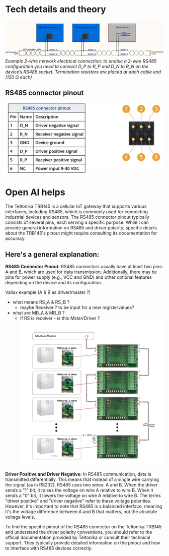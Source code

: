 # Tech details and theory
![alt text](image.png)
*Example 2-wire network electrical connection: to enable a 2-wire RS485 configuration you need to connect D_P to R_P and D_N to R_N on the device’s RS485 socket. Termination resistors are placed at each cable end (120 Ω each)*

## RS485 connector pinout
![alt text](image-1.png)

# Open AI helps
The Teltonika TRB145 is a cellular IoT gateway that supports various interfaces, including RS485, which is commonly used for connecting industrial devices and sensors. The RS485 connector pinout typically consists of several pins, each serving a specific purpose. While I can provide general information on RS485 and driver polarity, specific details about the TRB145's pinout might require consulting its documentation for accuracy.

## Here's a general explanation:

**RS485 Connector Pinout:** RS485 connectors usually have at least two pins: A and B, which are used for data transmission. Additionally, there may be pins for power supply (e.g., VCC and GND) and other optional features depending on the device and its configuration.

Vallox example (A & B as driver/master ?)
- what means RS_A & RS_B ?
  - maybe Receiver ? to be input for a new registervalues?
- what are MB_A & MB_B ? 
  - if RS is receiver - is this Mster/Driver ?
![Step1](/media/MODBUS_MASTER.png)

**Driver Positive and Driver Negative:** In RS485 communication, data is transmitted differentially. This means that instead of a single wire carrying the signal (as in RS232), RS485 uses two wires: A and B. When the driver sends a "1" bit, it raises the voltage on wire A relative to wire B. When it sends a "0" bit, it lowers the voltage on wire A relative to wire B. The terms "driver positive" and "driver negative" refer to these voltage polarities. However, it's important to note that RS485 is a balanced interface, meaning it's the voltage difference between A and B that matters, not the absolute voltage levels.

To find the specific pinout of the RS485 connector on the Teltonika TRB145 and understand the driver polarity conventions, you should refer to the official documentation provided by Teltonika or consult their technical support. They typically provide detailed information on the pinout and how to interface with RS485 devices correctly.